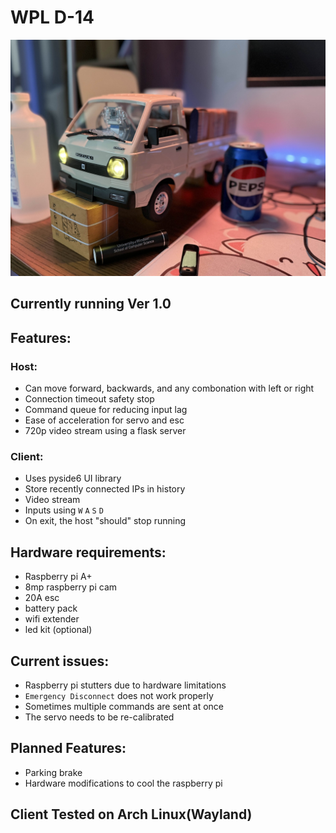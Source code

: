 # WPL D-14 
![Modified WPL D-14 Host](D-14-Mod.jpg)

## Currently running Ver 1.0

## Features:
### Host:
- Can move forward, backwards, and any combonation with left or right
- Connection timeout safety stop
- Command queue for reducing input lag
- Ease of acceleration for servo and esc
- 720p video stream using a flask server

### Client:
- Uses pyside6 UI library
- Store recently connected IPs in history
- Video stream
- Inputs using `W` `A` `S` `D`
- On exit, the host "should" stop running

## Hardware requirements:
- Raspberry pi A+
- 8mp raspberry pi cam
- 20A esc
- battery pack
- wifi extender
- led kit (optional)

## Current issues:
- Raspberry pi stutters due to hardware limitations
- `Emergency Disconnect` does not work properly
- Sometimes multiple commands are sent at once
- The servo needs to be re-calibrated

## Planned Features:
- Parking brake
- Hardware modifications to cool the raspberry pi

## Client Tested on Arch Linux(Wayland)